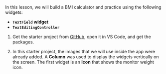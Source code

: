 In this lesson, we will build a BMI calculator and practice using the following widgets:

- **`TextField` widget**
- **`TextEditingController`**

1. Get the starter project from [GitHub](https://github.com/Northwest-content/flutter_bmi_calculator_starter), open it in VS Code, and get the packages.

2. In this starter project, the images that we will use inside the app were already added. A **Column** was used to display the widgets vertically on the screen. The first widget is an **Icon** that shows the monitor weight icon.
